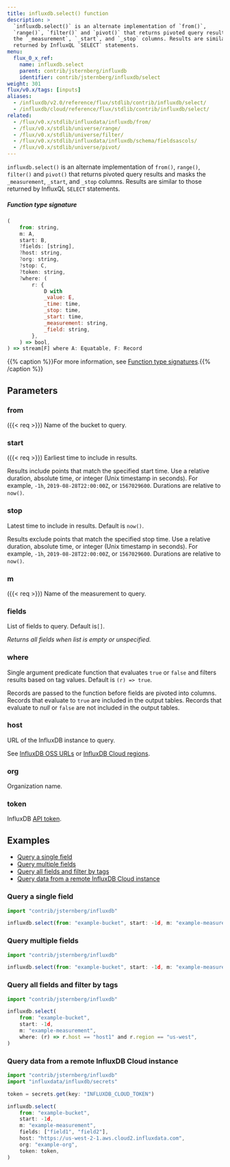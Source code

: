 ```yaml
---
title: influxdb.select() function
description: >
  `influxdb.select()` is an alternate implementation of `from()`,
  `range()`, `filter()` and `pivot()` that returns pivoted query results and masks
  the `_measurement`, `_start`, and `_stop` columns. Results are similar to those
  returned by InfluxQL `SELECT` statements.
menu:
  flux_0_x_ref:
    name: influxdb.select
    parent: contrib/jsternberg/influxdb
    identifier: contrib/jsternberg/influxdb/select
weight: 301
flux/v0.x/tags: [inputs]
aliases:
  - /influxdb/v2.0/reference/flux/stdlib/contrib/influxdb/select/
  - /influxdb/cloud/reference/flux/stdlib/contrib/influxdb/select/
related:
  - /flux/v0.x/stdlib/influxdata/influxdb/from/
  - /flux/v0.x/stdlib/universe/range/
  - /flux/v0.x/stdlib/universe/filter/
  - /flux/v0.x/stdlib/influxdata/influxdb/schema/fieldsascols/
  - /flux/v0.x/stdlib/universe/pivot/
---
```


<!------------------------------------------------------------------------------

IMPORTANT: This page was generated from comments in the Flux source code. Any
edits made directly to this page will be overwritten the next time the
documentation is generated. 

To make updates to this documentation, update the function comments above the
function definition in the Flux source code:

https://github.com/influxdata/flux/blob/master/stdlib/contrib/jsternberg/influxdb/influxdb.flux#L215-L264

Contributing to Flux: https://github.com/influxdata/flux#contributing
Fluxdoc syntax: https://github.com/influxdata/flux/blob/master/docs/fluxdoc.md

------------------------------------------------------------------------------->

`influxdb.select()` is an alternate implementation of `from()`,
`range()`, `filter()` and `pivot()` that returns pivoted query results and masks
the `_measurement`, `_start`, and `_stop` columns. Results are similar to those
returned by InfluxQL `SELECT` statements.



##### Function type signature

```js
(
    from: string,
    m: A,
    start: B,
    ?fields: [string],
    ?host: string,
    ?org: string,
    ?stop: C,
    ?token: string,
    ?where: (
        r: {
            D with
            _value: E,
            _time: time,
            _stop: time,
            _start: time,
            _measurement: string,
            _field: string,
        },
    ) => bool,
) => stream[F] where A: Equatable, F: Record
```

{{% caption %}}For more information, see [Function type signatures](/flux/v0.x/function-type-signatures/).{{% /caption %}}

## Parameters

### from
({{< req >}})
Name of the bucket to query.



### start
({{< req >}})
Earliest time to include in results.

Results include points that match the specified start time.
Use a relative duration, absolute time, or integer (Unix timestamp in seconds).
For example, `-1h`, `2019-08-28T22:00:00Z`, or `1567029600`.
Durations are relative to `now()`.

### stop

Latest time to include in results. Default is `now()`.

Results exclude points that match the specified stop time.
Use a relative duration, absolute time, or integer (Unix timestamp in seconds).
For example, `-1h`, `2019-08-28T22:00:00Z`, or `1567029600`.
Durations are relative to `now()`.

### m
({{< req >}})
Name of the measurement to query.



### fields

List of fields to query. Default is`[]`.

_Returns all fields when list is empty or unspecified._

### where

Single argument predicate function that evaluates `true` or `false`
and filters results based on tag values.
Default is `(r) => true`.

Records are passed to the function before fields are pivoted into columns.
Records that evaluate to `true` are included in the output tables.
Records that evaluate to _null_ or `false` are not included in the output tables.

### host

URL of the InfluxDB instance to query.

See [InfluxDB OSS URLs](https://docs.influxdata.com/influxdb/latest/reference/urls/)
or [InfluxDB Cloud regions](https://docs.influxdata.com/influxdb/cloud/reference/regions/).

### org

Organization name.



### token

InfluxDB [API token](https://docs.influxdata.com/influxdb/latest/security/tokens/).




## Examples

- [Query a single field](#query-a-single-field)
- [Query multiple fields](#query-multiple-fields)
- [Query all fields and filter by tags](#query-all-fields-and-filter-by-tags)
- [Query data from a remote InfluxDB Cloud instance](#query-data-from-a-remote-influxdb-cloud-instance)

### Query a single field

```js
import "contrib/jsternberg/influxdb"

influxdb.select(from: "example-bucket", start: -1d, m: "example-measurement", fields: ["field1"])

```


### Query multiple fields

```js
import "contrib/jsternberg/influxdb"

influxdb.select(from: "example-bucket", start: -1d, m: "example-measurement", fields: ["field1", "field2", "field3"])

```


### Query all fields and filter by tags

```js
import "contrib/jsternberg/influxdb"

influxdb.select(
    from: "example-bucket",
    start: -1d,
    m: "example-measurement",
    where: (r) => r.host == "host1" and r.region == "us-west",
)

```


### Query data from a remote InfluxDB Cloud instance

```js
import "contrib/jsternberg/influxdb"
import "influxdata/influxdb/secrets"

token = secrets.get(key: "INFLUXDB_CLOUD_TOKEN")

influxdb.select(
    from: "example-bucket",
    start: -1d,
    m: "example-measurement",
    fields: ["field1", "field2"],
    host: "https://us-west-2-1.aws.cloud2.influxdata.com",
    org: "example-org",
    token: token,
)

```

